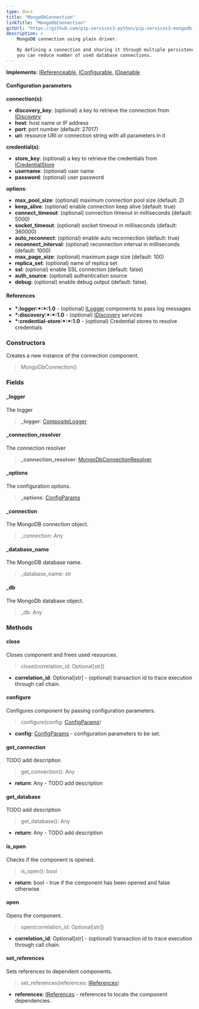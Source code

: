 ```yaml
---
type: docs
title: "MongoDbConnection"
linkTitle: "MongoDbConnection"
gitUrl: "https://github.com/pip-services3-python/pip-services3-mongodb-python"
description: >
    MongoDB connection using plain driver.

    By defining a connection and sharing it through multiple persistence components
    you can reduce number of used database connections.
---
```


**Implements:** [IReferenceable](../../../commons/refer/ireferenceable), [IConfigurable](../../../commons/config/iconfigurable),
[IOpenable](../../../commons/run/iopenable)


#### Configuration parameters
**connection(s)**:    
- **discovery_key**: (optional) a key to retrieve the connection from [IDiscovery](../../../components/connect/idiscovery)
- **host**: host name or IP address
- **port**: port number (default: 27017)
- **uri**: resource URI or connection string with all parameters in it

**credential(s)**:    
- **store_key**: (optional) a key to retrieve the credentials from [ICredentialStore](../../../components/auth/icredential_store)
- **username**: (optional) user name
- **password**: (optional) user password

**options**:
- **max_pool_size**: (optional) maximum connection pool size (default: 2)
- **keep_alive**: (optional) enable connection keep alive (default: true)
- **connect_timeout**: (optional) connection timeout in milliseconds (default: 5000)
- **socket_timeout**: (optional) socket timeout in milliseconds (default: 360000)
- **auto_reconnect**: (optional) enable auto reconnection (default: true)
- **reconnect_interval**: (optional) reconnection interval in milliseconds (default: 1000)
- **max_page_size**: (optional) maximum page size (default: 100)
- **replica_set**: (optional) name of replica set
- **ssl**: (optional) enable SSL connection (default: false)
- **auth_source**: (optional) authentication source
- **debug**: (optional) enable debug output (default: false).

#### References
- **\*:logger:\*:\*:1.0** - (optional) [ILogger](../../../components/log/ilogger) components to pass log messages
- **\*:discovery:\*:\*:1.0** - (optional) [IDiscovery](../../../components/connect/idiscovery) services
- **\*:credential-store:\*:\*:1.0** - (optional) Credential stores to resolve credentials


### Constructors
Creates a new instance of the connection component.

> MongoDbConnection()

### Fields

<span class="hide-title-link">

#### _logger
The logger
> **_logger**: [CompositeLogger](../../../components/log/composite_logger)

#### _connection_resolver
The connection resolver
> **_connection_resolver**: [MongoDbConnectionResolver](../mongodb_connection_resolver) 

#### _options
The configuration options.
> **_options**: [ConfigParams](../../../commons/config/config_params) 

#### _connection
The MongoDB connection object.
> _connection: Any

#### _database_name
The MongoDB database name.
> _database_name: str

#### _db
The MongoDb database object.
> _db: Any
</span>


### Methods

#### close
Closes component and frees used resources.

> close(correlation_id: Optional[str])

- **correlation_id**: Optional[str] - (optional) transaction id to trace execution through call chain.


#### configure
Configures component by passing configuration parameters.

> configure(config: [ConfigParams](../../../commons/config/config_params))

- **config**: [ConfigParams](../../../commons/config/config_params) - configuration parameters to be set.


#### get_connection
TODO add description

> get_connection(): Any

- **return**: Any - TODO add description


#### get_database
TODO add description

> get_database(): Any

- **return**: Any - TODO add description


#### is_open
Checks if the component is opened.

> is_open(): bool

- **return**: bool - true if the component has been opened and false otherwise.


#### open
Opens the component.

> open(correlation_id: Optional[str])

- **correlation_id**: Optional[str] - (optional) transaction id to trace execution through call chain.


#### set_references
Sets references to dependent components.

> set_references(references: [IReferences](../../../commons/refer/ireferences))

- **references**: [IReferences](../../../commons/refer/ireferences) - references to locate the component dependencies.